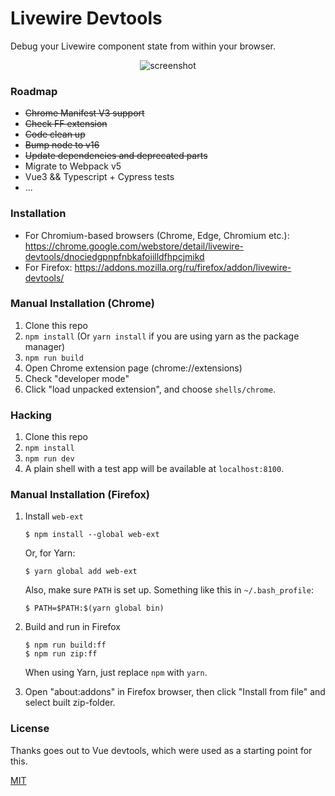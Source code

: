 # Livewire Devtools

Debug your Livewire component state from within your browser.

<p align="center"><img src="https://raw.githubusercontent.com/rw4lll/livewire-devtools/master/media/screenshot-shadow.png" alt="screenshot"></p>

### Roadmap
- ~~Chrome Manifest V3 support~~
- ~~Check FF extension~~
- ~~Code clean up~~
- ~~Bump node to v16~~
- ~~Update dependencies and deprecated parts~~
- Migrate to Webpack v5
- Vue3 && Typescript + Cypress tests
- ...

### Installation

- For Chromium-based browsers (Chrome, Edge, Chromium etc.): https://chrome.google.com/webstore/detail/livewire-devtools/dnociedgpnpfnbkafoiilldfhpcjmikd
- For Firefox: https://addons.mozilla.org/ru/firefox/addon/livewire-devtools/

### Manual Installation (Chrome)

1. Clone this repo
2. `npm install` (Or `yarn install` if you are using yarn as the package manager)
3. `npm run build`
4. Open Chrome extension page (chrome://extensions)
5. Check "developer mode"
6. Click "load unpacked extension", and choose `shells/chrome`.

### Hacking

1. Clone this repo
2. `npm install`
3. `npm run dev`
4. A plain shell with a test app will be available at `localhost:8100`.

### Manual Installation (Firefox)

 1. Install `web-ext`

	~~~~
	$ npm install --global web-ext
	~~~~

	Or, for Yarn:

	~~~~
	$ yarn global add web-ext
	~~~~

	Also, make sure `PATH` is set up. Something like this in `~/.bash_profile`:

	~~~~
	$ PATH=$PATH:$(yarn global bin)
	~~~~

 2. Build and run in Firefox

	~~~~
	$ npm run build:ff
	$ npm run zip:ff
	~~~~

	When using Yarn, just replace `npm` with `yarn`.
	
 3. Open "about:addons" in Firefox browser, then click "Install from file" and select built zip-folder.	


### License

Thanks goes out to Vue devtools, which were used as a starting point for this.

[MIT](http://opensource.org/licenses/MIT)
